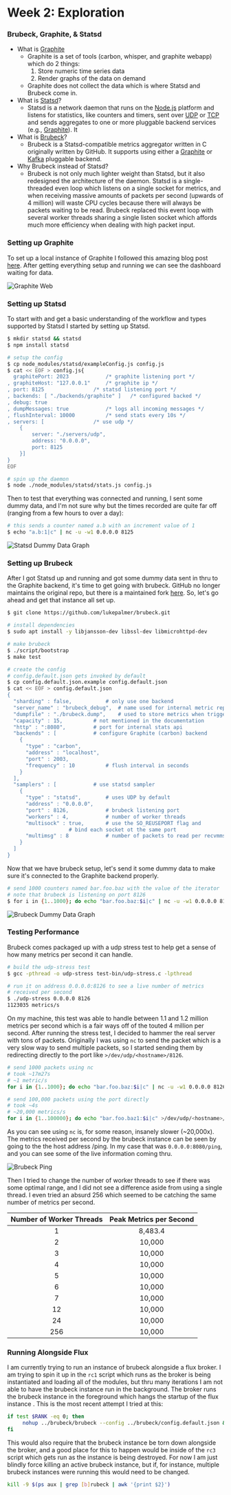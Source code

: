 # Week 2: Exploration
### Brubeck, Graphite, & Statsd
* What is [Graphite](http://graphite.readthedocs.org/)
	* Graphite is a set of tools (carbon, whisper, and graphite webapp) which do 2 things:
		1. Store numeric time series data
		2. Render graphs of the data on demand
	* Graphite does not collect the data which is where Statsd and Brubeck come in.
* What is [Statsd](https://github.com/statsd/statsd)?
	* Statsd is a network daemon that runs on the [Node.js](http://nodejs.org) platform and listens for statistics, like counters and timers, sent over [UDP](http://en.wikipedia.org/wiki/User_Datagram_Protocol) or [TCP](http://en.wikipedia.org/wiki/Transmission_Control_Protocol) and sends aggregates to one or more pluggable backend services (e.g., [Graphite](http://graphite.readthedocs.org/)). It  
* What is [Brubeck](https://github.com/github/brubeck)?
	* Brubeck is a Statsd-compatible metrics aggregator written in C originally written by GitHub. It supports using either a [Graphite](http://graphite.readthedocs.org/) or [Kafka](https://kafka.apache.org/) pluggable  backend.
* Why Brubeck instead of Statsd?
	* Brubeck is not only much lighter weight than Statsd, but it also redesigned the architecture of the daemon. Statsd is a single-threaded even loop which listens on a single socket for metrics, and when receiving massive amounts of packets per second (upwards of 4 million) will waste CPU cycles because there will always be packets waiting to be read. Brubeck replaced this event loop with several worker threads sharing a single listen socket which affords much more efficiency when dealing with high packet input.

### Setting up Graphite
To set up a local instance of Graphite I followed this amazing blog post [here](https://luppeng.wordpress.com/2020/10/28/install-and-setup-graphite-on-ubuntu-server-20-04-via-apt-repository/).  After getting everything setup and running we can see the dashboard waiting for data.

![Graphite Web](https://i.imgur.com/tBXXCnM.png)

### Setting up Statsd
To start with and get a basic understanding of the workflow and types supported by Statsd I started by setting up Statsd.
```bash
$ mkdir statsd && statsd
$ npm install statsd

# setup the config
$ cp node_modules/statsd/exampleConfig.js config.js
$ cat << EOF > config.js{
  graphitePort: 2023			/* graphite listening port */
, graphiteHost: "127.0.0.1"		/* graphite ip */
, port: 8125				/* statsd listening port */
, backends: [ "./backends/graphite" ]	/* configured backed */
, debug: true				
, dumpMessages: true			/* logs all incoming messages */
, flushInterval: 10000			/* send stats every 10s */
, servers: [				/* use udp */
    { 
        server: "./servers/udp",
        address: "0.0.0.0",
        port: 8125
    }]
}
EOF

# spin up the daemon
$ node ./node_modules/statsd/stats.js config.js 
```

Then to test that everything was connected and running, I sent some dummy data, and I'm not sure why but the times recorded are quite far off (ranging from a few hours to over a day):

```bash
# this sends a counter named a.b with an increment value of 1 
$ echo "a.b:1|c" | nc -u -w1 0.0.0.0 8125
```

![Statsd Dummy Data Graph](https://i.imgur.com/U0TtMYN.png)

### Setting up Brubeck

After I got Statsd up and running and got some dummy data sent in thru to the Graphite backend, it's time to get going with brubeck. GitHub no longer maintains the original repo, but there is a maintained fork [here](https://github.com/lukepalmer/brubeck). So, let's go ahead and get that instance all set up.

```bash
$ git clone https://github.com/lukepalmer/brubeck.git

# install dependencies
$ sudo apt install -y libjansson-dev libssl-dev libmicrohttpd-dev

# make brubeck
$ ./script/bootstrap
$ make test

# create the config
# config.default.json gets invoked by default
$ cp config.default.json.example config.default.json
$ cat << EOF > config.default.json
{
  "sharding" : false,			# only use one backend 
  "server_name" : "brubeck_debug",	# name used for internal metric reporting
  "dumpfile" : "./brubeck.dump",	# used to store metrics when triggering a dump
  "capacity" : 15,			# not mentioned in the documentation
  "http" : ":8080",			# port for internal stats api
  "backends" : [			# configure Graphite (carbon) backend
    {
      "type" : "carbon",
      "address" : "localhost",
      "port" : 2003,
      "frequency" : 10			# flush interval in seconds
    }
  ],
  "samplers" : [			# use statsd sampler
    {
      "type" : "statsd",		# uses UDP by default
      "address" : "0.0.0.0",
      "port" : 8126,			# brubeck listening port
      "workers" : 4,			# number of worker threads
      "multisock" : true,		# use the SO_REUSEPORT flag and 
					# bind each socket ot the same port
      "multimsg" : 8			# number of packets to read per recvmmsg call
    }
  ]
}
```

Now that we have brubeck setup, let's send it some dummy data to make sure it's connected to the Graphite backend properly.

```bash
# send 1000 counters named bar.foo.baz with the value of the iterator
# note that brubeck is listening on port 8126
$ for i in {1..1000}; do echo "bar.foo.baz:$i|c" | nc -u -w1 0.0.0.0 8126; done
```

![Brubeck Dummy Data Graph](https://i.imgur.com/3nW3jIr.png)
### Testing Performance
Brubeck comes packaged up with a udp stress test to help get a sense of how many metrics per second it can handle. 

```bash
# build the udp-stress test
$ gcc -pthread -o udp-stress test-bin/udp-stress.c -lpthread

# run it on address 0.0.0.0:8126 to see a live number of metrics
# received per second
$ ./udp-stress 0.0.0.0 8126
1123035 metrics/s
```
On my machine, this test was able to handle between 1.1 and 1.2 million metrics per second which is a fair ways off of the touted 4 million per second. After running the stress test, I decided to hammer the real server with tons of packets. Originally I was using `nc` to send the packet which is a very slow way to send multiple packets, so I started sending them by redirecting directly to the port like `>/dev/udp/<hostname>/8126`.

```bash
# send 1000 packets using nc
# took ~17m27s
# ~1 metric/s
for i in {1..1000}; do echo "bar.foo.baz:$i|c" | nc -u -w1 0.0.0.0 8126; done 

# send 100,000 packets using the port directly
# took ~4s
# ~20,000 metrics/s
for i in {1..100000}; do echo "bar.foo.baz1:$i|c" >/dev/udp/<hostname>/8126; done
```
As you can see using `nc` is, for some reason, insanely slower (~20,000x). The metrics received per second by the brubeck instance can be seen by going to the the host address /ping. In my case that was `0.0.0.0:8080/ping`, and you can see some of the live information coming thru.

![Brubeck Ping](https://i.imgur.com/C6nUypb.png)

Then I tried to change the number of worker threads to see if there was some optimal range, and I did not see a difference aside from using a single thread. I even tried an absurd 256 which seemed to be catching the same number of metrics per second.

| Number of Worker Threads | Peak Metrics per Second |
| :---: | :---: |
| 1 | 8,483.4 |
| 2 | 10,000 |
| 3| 10,000 |
| 4 | 10,000 |
| 5 | 10,000 |
| 6 | 10,000 |
| 7 | 10,000 |
| 12 | 10,000 |
| 24 | 10,000 |
| 256 | 10,000 |

### Running Alongside Flux
I am currently trying to run an instance of brubeck alongside a flux broker. I am trying to spin it up in the `rc1` script which runs as the broker is being instantiated and loading all of the modules, but thru many iterations I am not able to have the brubeck instance run in the background. The broker runs the brubeck instance in the foreground which hangs the startup of the flux instance . This is the most recent attempt I tried at this:

```bash
if test $RANK -eq 0; then
     nohup ../brubeck/brubeck --config ../brubeck/config.default.json &
fi
```

This would also require that the brubeck instance be torn down alongside the broker, and a good place for this to happen would be inside of the `rc3` script which gets run as the instance is being destroyed. For now I am just blindly force killing an active brubeck instance, but if, for instance, multiple brubeck instances were running this would need to be changed.

```bash
kill -9 $(ps aux | grep [b]rubeck | awk '{print $2}')
```
